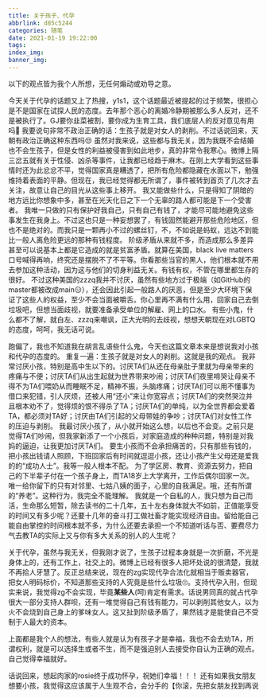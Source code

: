```yaml
---
title: 关于孩子、代孕
abbrlink: d85c5244
categories: 随笔
date: 2021-01-19 19:22:00
tags:
index_img:
banner_img:
---
```

以下的观点皆为我个人所想，无任何煽动或劝导之意。
<!-- more -->

今天关于代孕的话题又上了热搜，y1s1，这个话题最近被提起的过于频繁，很担心是不是国家在试探人民的态度。去年那个恶心的离婚冷静期被那么多人反对，还不是被执行了。GJ要你韭菜被割，要你成为生育工具，我们底层人的反对意见有用吗🤮
我要说句非常不政治正确的话：生孩子就是对女人的剥削。不过话说回来，天朝有政治正确这种东西吗😒
虽然对我来说，这些都与我无关，因为我既不会结婚也不会生孩子，但是女性的利益被侵害到如此地步，真的非常令我寒心。微博上隔三岔五就有关于性侵、凶杀等事件，让我都已经趋于麻木。在刚上大学看到这些事情时还为此忿忿不平，觉得国家真是糟透了，把所有危险都隐藏在水面以下，勉强维持着表面的平静。但现在，我已经觉得都无所谓了，事件被转到首页了几次才去关注，故意让自己的目光从这些事上移开。
我又能做些什么，只是得知了阴暗的地方远比你想象中多，甚至在光天化日之下一个无辜的路人都可能是下一个受害者。
我唯一只做的只有保护好我自己，只有自己有钱了，才能尽可能地避免这些事发生在我身上。不过这也只是一种妄想罢了，有钱固然能避开那些危险地区，但也不是绝对的。而我只是一颗再小不过的螺丝钉，不，不如说是蚂蚁，远达不到能比一般人离危险更远的那种有钱程度。
阶级矛盾从来就不多，而造成那么多差异甚至可以说基本上都是它造成的就是贫富矛盾。就算在美国，black live matters口号喊得再响，终究还是摆脱不了不平等。你看那些当官的黑人，他们根本就不用去参加这种活动，因为这与他们的切身利益无关。有钱有权，不管在哪里都生存的很好。
不过这种美国的zzzq我并不讨厌，虽然有些地方过于极端（如GitHub的master都被改成main😑），还会因此引起一般路人的厌恶，但是至少大环境下保证了这些人的权益，至少不会当面被嚼舌。你心里再不满有什么用，回家自己去倒垃圾吧，但想当面歧视，就要准备承受单位的解雇、网上的口水。
有些小鬼，什么都不了解，就白左、zzzq来嘲讽，正大光明的去歧视，想想天朝现在对LGBTQ的态度，呵呵，我无话可说。

跑偏了，我也不知道我在胡言乱语些什么鬼，今天也这篇文章本来是想说我对小孩和代孕的态度的。
重复一遍：生孩子就是对女人的剥削。这就是我的观点。
我非常讨厌小孩，特别是高中生以下的。讨厌TA们从还在母亲肚子里就为母亲带来的疼痛与不便；讨厌TA们从出生起就为世界带来吵闹；讨厌TA们夜里啼哭让母亲不得不为TA们喂奶从而睡眠不足，精神不振，头脑疼痛；讨厌TA们可以用不懂事为借口来犯错，引人厌烦，还被人用“还小”来让你宽容点；讨厌TA们的突然哭泣并且根本劝不了，觉得烦的恨不得杀了TA；讨厌TA们的单纯，以为全世界都会爱着TA，都必须对TA好；讨厌由TA们引起的父母带娃的争吵；讨厌TA们对女性工作的压迫与剥削。
我最讨厌小孩了，从小就开始这么想，以后也不会变。之前只是觉得TA们吵闹，但我家新添了一个小孩后，对家庭造成的种种问题，特别是对我妈的逼迫，让我更加讨厌TA们。
要生小孩而不会承担痛苦的，只有那些有钱的，把小孩出钱请人照顾，下班回家后有时间就逗逗小孩，还让小孩产生父母还是爱我的的“成功人士”。我等一般人根本不配。
为了学区房、教育、资源去努力，把自己的下半辈子付在一个孩子身上，而TA18岁上大学离开，工作后偶尔回家一次。唯一给你留下的只有对邻里、七姑八姨的面子，心里的自我满足。哦，还有所谓的“养老”。这种行为，我完全不能理解。
我就是一个自私的人，我只想为自己而活，生命那么短暂，除去读书的二十几年，五十左右身体就大不如前，正值能享受的时间又有多少呢？还要十几年的奋斗打工做社畜才能实现经济自由。留给能自己能自由掌控的时间根本就不多，为什么还要去承担一个不知道听话与否、要费尽力气去教TA的实际上又与你有多大关系的别人的人生呢？

关于代孕，虽然与我无关，但我刚才说了，生孩子过程本身就是一次折磨，不光是身体上的，还有工作上，社交上的。微博上已经有很多人把坏处说的很清楚，我就不再拾人牙慧了。反正总结来说，现在的zg实现代孕合法化就相当于贩卖器官，把女人明码标价，不知道那些支持的人究竟是些什么垃圾🙄。支持代孕入刑，但现实来说，我觉得zg不会实现，毕竟**某些人**(呵)肯定有需求。话说男同真的就占代孕很大一部分支持人群呗，还有一堆觉得自己有钱有能力，可以剥削其他女人，以为火不会烧到自己身上的爹味女人。这又扯到阶级矛盾了，果然钱才是能使自己不受制于人最大的资本。

上面都是我个人的想法，有些人就是认为有孩子才是幸福，我也不会去劝TA，所谓权利，就是可以选择生或者不生，而不是强迫别人去接受你自认为正确的观点。自己觉得幸福就好。

话说回来，想起肉家的rosie终于成功怀孕，祝她们幸福！！！
还有如果我女朋友想要小孩，我觉得这应该属于人生观不合，会分手的【你滚，先把女朋友找到再说